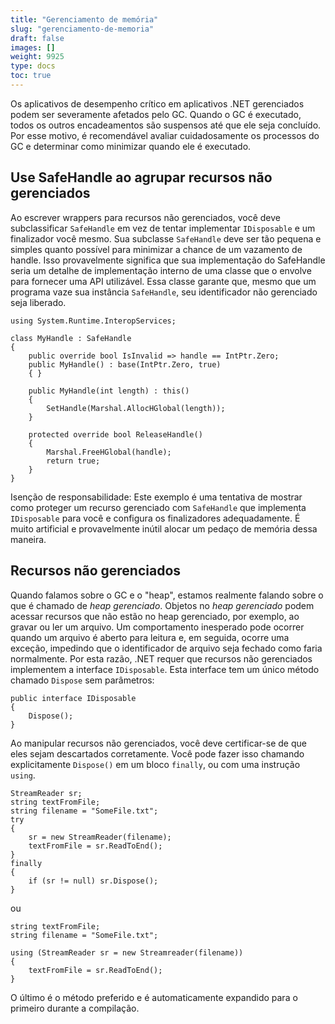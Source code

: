 ```yaml
---
title: "Gerenciamento de memória"
slug: "gerenciamento-de-memoria"
draft: false
images: []
weight: 9925
type: docs
toc: true
---
```


Os aplicativos de desempenho crítico em aplicativos .NET gerenciados podem ser severamente afetados pelo GC. Quando o GC é executado, todos os outros encadeamentos são suspensos até que ele seja concluído. Por esse motivo, é recomendável avaliar cuidadosamente os processos do GC e determinar como minimizar quando ele é executado.

## Use SafeHandle ao agrupar recursos não gerenciados
Ao escrever wrappers para recursos não gerenciados, você deve subclassificar `SafeHandle` em vez de tentar implementar `IDisposable` e um finalizador você mesmo. Sua subclasse `SafeHandle` deve ser tão pequena e simples quanto possível para minimizar a chance de um vazamento de handle. Isso provavelmente significa que sua implementação do SafeHandle seria um detalhe de implementação interno de uma classe que o envolve para fornecer uma API utilizável. Essa classe garante que, mesmo que um programa vaze sua instância `SafeHandle`, seu identificador não gerenciado seja liberado.

    using System.Runtime.InteropServices;
    
    class MyHandle : SafeHandle
    {
        public override bool IsInvalid => handle == IntPtr.Zero;
        public MyHandle() : base(IntPtr.Zero, true)
        { }
    
        public MyHandle(int length) : this()
        {
            SetHandle(Marshal.AllocHGlobal(length));
        }

        protected override bool ReleaseHandle()
        {
            Marshal.FreeHGlobal(handle);
            return true;
        }
    }

Isenção de responsabilidade: Este exemplo é uma tentativa de mostrar como proteger um recurso gerenciado com `SafeHandle` que implementa `IDisposable` para você e configura os finalizadores adequadamente. É muito artificial e provavelmente inútil alocar um pedaço de memória dessa maneira.

## Recursos não gerenciados
Quando falamos sobre o GC e o "heap", estamos realmente falando sobre o que é chamado de *heap gerenciado*. Objetos no *heap gerenciado* podem acessar recursos que não estão no heap gerenciado, por exemplo, ao gravar ou ler um arquivo. Um comportamento inesperado pode ocorrer quando um arquivo é aberto para leitura e, em seguida, ocorre uma exceção, impedindo que o identificador de arquivo seja fechado como faria normalmente. Por esta razão, .NET requer que recursos não gerenciados implementem a interface `IDisposable`. Esta interface tem um único método chamado `Dispose` sem parâmetros:

    public interface IDisposable
    {
        Dispose();
    } 

Ao manipular recursos não gerenciados, você deve certificar-se de que eles sejam descartados corretamente. Você pode fazer isso chamando explicitamente `Dispose()` em um bloco `finally`, ou com uma instrução `using`.

    StreamReader sr; 
    string textFromFile;
    string filename = "SomeFile.txt";
    try 
    {
        sr = new StreamReader(filename);
        textFromFile = sr.ReadToEnd();
    }
    finally
    {
        if (sr != null) sr.Dispose();
    }

ou

    string textFromFile;
    string filename = "SomeFile.txt";
    
    using (StreamReader sr = new Streamreader(filename))
    {
        textFromFile = sr.ReadToEnd();
    }

O último é o método preferido e é automaticamente expandido para o primeiro durante a compilação.

